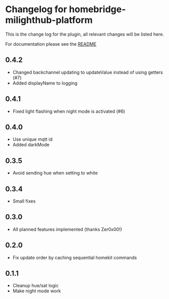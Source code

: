 # Changelog for homebridge-milighthub-platform

This is the change log for the plugin, all relevant changes will be listed here.

For documentation please see the [README](https://github.com/normen/homebridge-milighthub-platform/blob/master/README.md)

## 0.4.2

- Changed backchannel updating to updateValue instead of using getters (#7)
- Added displayName to logging

## 0.4.1

- Fixed light flashing when night mode is activated (#6)

## 0.4.0

- Use unique mqtt id
- Added darkMode

## 0.3.5

- Avoid sending hue when setting to white

## 0.3.4

- Small fixes

## 0.3.0

- All planned features implemented (thanks Zer0x00!)

## 0.2.0

- Fix update order by caching sequential homekit commands

## 0.1.1

- Cleanup hue/sat logic
- Make night mode work
